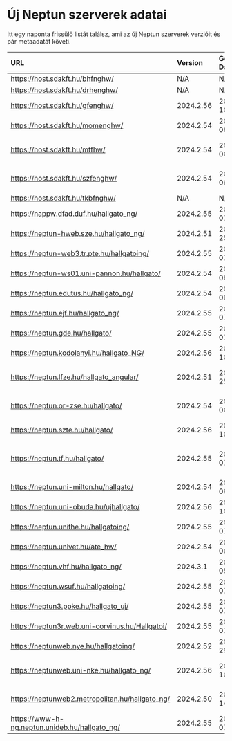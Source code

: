 # Új Neptun szerverek adatai

Itt egy naponta frissülő listát találsz, ami az új Neptun szerverek verzióit és pár metaadatát követi.

| URL                                             | Version   | Generation Date     | Organization Name                             | Captcha Required |
|:----------------------------------------------|:--------|:------------------|:--------------------------------------------|:---------------|
| https://host.sdakft.hu/bhfnghw/                 | N/A       | N/A                 | N/A                                           | N/A              |
| https://host.sdakft.hu/drhenghw/                | N/A       | N/A                 | N/A                                           | N/A              |
| https://host.sdakft.hu/gfenghw/                 | 2024.2.56 | 2024-12-10T17:24:16 | Gál Ferenc Egyetem                            | 3                |
| https://host.sdakft.hu/momenghw/                | 2024.2.54 | 2024-12-06T09:49:56 | Moholy-Nagy Művészeti Egyetem                 | 3                |
| https://host.sdakft.hu/mtfhw/                   | 2024.2.54 | 2024-12-06T09:49:56 | Magyar Táncművészeti Egyetem                  | 3                |
| https://host.sdakft.hu/szfenghw/                | 2024.2.54 | 2024-12-06T09:49:56 | Színház- és Filmművészeti Egyetem             | 3                |
| https://host.sdakft.hu/tkbfnghw/                | N/A       | N/A                 | N/A                                           | N/A              |
| https://nappw.dfad.duf.hu/hallgato_ng/          | 2024.2.55 | 2024-12-07T13:52:30 | Dunaújvárosi Egyetem                          | 3                |
| https://neptun-hweb.sze.hu/hallgato_ng/         | 2024.2.51 | 2024-11-25T09:55:03 | Széchenyi István Egyetem                      | 3                |
| https://neptun-web3.tr.pte.hu/hallgatoing/      | 2024.2.55 | 2024-12-07T13:52:30 | Pécsi Tudományegyetem                         | 3                |
| https://neptun-ws01.uni-pannon.hu/hallgato/     | 2024.2.54 | 2024-12-06T09:49:56 | Pannon Egyetem                                | 3                |
| https://neptun.edutus.hu/hallgato_ng/           | 2024.2.54 | 2024-12-06T09:49:56 | Edutus Egyetem                                | 3                |
| https://neptun.ejf.hu/hallgato_ng/              | 2024.2.55 | 2024-12-07T13:52:30 | Eötvös József Főiskola                        | 3                |
| https://neptun.gde.hu/hallgato/                 | 2024.2.55 | 2024-12-07T13:52:30 | Gábor Dénes Egyetem                           | 3                |
| https://neptun.kodolanyi.hu/hallgato_NG/        | 2024.2.56 | 2024-12-10T17:24:16 | Kodolányi János Egyetem                       | 1                |
| https://neptun.lfze.hu/hallgato_angular/        | 2024.2.51 | 2024-11-25T09:55:03 | Liszt Ferenc Zeneművészeti Egyetem            | 3                |
| https://neptun.or-zse.hu/hallgato/              | 2024.2.54 | 2024-12-06T09:49:56 | Országos Rabbiképző - Zsidó Egyetem           | 3                |
| https://neptun.szte.hu/hallgato/                | 2024.2.56 | 2024-12-10T17:24:16 | Szegedi Tudományegyetem                       | 3                |
| https://neptun.tf.hu/hallgato/                  | 2024.2.55 | 2024-12-07T13:52:30 | Magyar Testnevelési és Sporttudományi Egyetem | 3                |
| https://neptun.uni-milton.hu/hallgato/          | 2024.2.54 | 2024-12-06T09:49:56 | Milton Friedman Egyetem                       | 3                |
| https://neptun.uni-obuda.hu/ujhallgato/         | 2024.2.56 | 2024-12-10T17:24:16 | Óbudai Egyetem                                | 3                |
| https://neptun.unithe.hu/hallgatoing/           | 2024.2.55 | 2024-12-07T13:52:30 | Tokaj-Hegyalja Egyetem                        | 1                |
| https://neptun.univet.hu/ate_hw/                | 2024.2.54 | 2024-12-06T09:49:56 | Állatorvostudományi Egyetem                   | 3                |
| https://neptun.vhf.hu/hallgato_ng/              | 2024.3.1  | 2024-12-05T15:01:54 | Veszprémi Érseki Főiskola                     | 3                |
| https://neptun.wsuf.hu/hallgatoing/             | 2024.2.55 | 2024-12-07T13:52:30 | Wekerle Sándor Üzleti Főiskola                | 3                |
| https://neptun3.ppke.hu/hallgato_uj/            | 2024.2.55 | 2024-12-07T13:52:30 | Pázmány Péter Katolikus Egyetem               | 3                |
| https://neptun3r.web.uni-corvinus.hu/Hallgatoi/ | 2024.2.55 | 2024-12-07T13:52:30 | Budapesti Corvinus Egyetem                    | 3                |
| https://neptunweb.nye.hu/hallgatoing/           | 2024.2.52 | 2024-11-29T08:56:55 | Nyíregyházi Egyetem                           | 3                |
| https://neptunweb.uni-nke.hu/hallgato_ng/       | 2024.2.56 | 2024-12-10T17:24:16 | Nemzeti Közszolgálati Egyetem                 | 3                |
| https://neptunweb2.metropolitan.hu/hallgato_ng/ | 2024.2.50 | 2024-11-14T14:15:00 | Budapesti Metropolitan Egyetem                | 3                |
| https://www-h-ng.neptun.unideb.hu/hallgato_ng/  | 2024.2.55 | 2024-12-07T13:52:30 | Debreceni Egyetem                             | 3                |